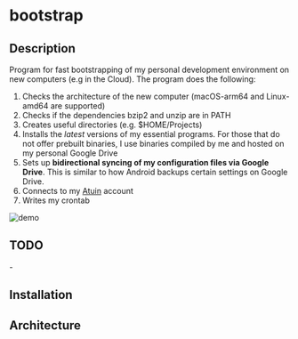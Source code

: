 # bootstrap

## Description

Program for fast bootstrapping of my personal development environment on new computers (e.g in the Cloud). The program does the following:

1. Checks the architecture of the new computer (macOS-arm64 and Linux-amd64 are supported)
1. Checks if the dependencies bzip2 and unzip are in PATH
1. Creates useful directories (e.g. $HOME/Projects)
1. Installs the *latest* versions of my essential programs. For those that do not offer prebuilt binaries, I use binaries compiled by me and hosted on my personal Google Drive
1. Sets up **bidirectional syncing of my configuration files via Google Drive**. This is similar to how Android backups certain settings on Google Drive.
1. Connects to my [Atuin](https://github.com/atuinsh/atuin) account
1. Writes my crontab

![demo](https://github.com/gvlassis/bootstrap/assets/74119653/ca2572fd-e567-471d-9f31-759b0b32bf6a)

## TODO
\-

## Installation


## Architecture
